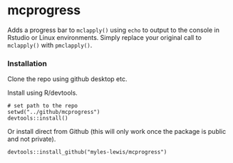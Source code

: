 # mcprogress

Adds a progress bar to `mclapply()` using `echo` to output to the console in 
Rstudio or Linux environments. Simply replace your original call to `mclapply()`
with `pmclapply()`.

### Installation

Clone the repo using github desktop etc.

Install using R/devtools.

```
# set path to the repo
setwd("../github/mcprogress")
devtools::install()
```

Or install direct from Github (this will only work once the package is public 
and not private).
```
devtools::install_github("myles-lewis/mcprogress")
```
